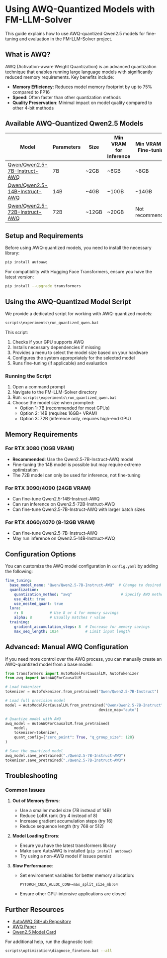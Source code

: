 # Using AWQ-Quantized Models with FM-LLM-Solver

This guide explains how to use AWQ-quantized Qwen2.5 models for fine-tuning and evaluation in the FM-LLM-Solver project.

## What is AWQ?

AWQ (Activation-aware Weight Quantization) is an advanced quantization technique that enables running large language models with significantly reduced memory requirements. Key benefits include:

- **Memory Efficiency**: Reduces model memory footprint by up to 75% compared to FP16
- **Speed**: Often faster than other quantization methods
- **Quality Preservation**: Minimal impact on model quality compared to other 4-bit methods

## Available AWQ-Quantized Qwen2.5 Models

| Model | Parameters | Size | Min VRAM for Inference | Min VRAM for Fine-tuning |
|-------|------------|------|------------------------|---------------------------|
| [Qwen/Qwen2.5-7B-Instruct-AWQ](https://huggingface.co/Qwen/Qwen2.5-7B-Instruct-AWQ) | 7B | ~2GB | ~6GB | ~8GB |
| [Qwen/Qwen2.5-14B-Instruct-AWQ](https://huggingface.co/Qwen/Qwen2.5-14B-Instruct-AWQ) | 14B | ~4GB | ~10GB | ~14GB |
| [Qwen/Qwen2.5-72B-Instruct-AWQ](https://huggingface.co/Qwen/Qwen2.5-72B-Instruct-AWQ) | 72B | ~12GB | ~20GB | Not recommended |

## Setup and Requirements

Before using AWQ-quantized models, you need to install the necessary library:

```bash
pip install autoawq
```

For compatibility with Hugging Face Transformers, ensure you have the latest version:

```bash
pip install --upgrade transformers
```

## Using the AWQ-Quantized Model Script

We provide a dedicated script for working with AWQ-quantized models:

```bash
scripts\experiments\run_quantized_qwen.bat
```

This script:
1. Checks if your GPU supports AWQ
2. Installs necessary dependencies if missing
3. Provides a menu to select the model size based on your hardware
4. Configures the system appropriately for the selected model
5. Runs fine-tuning (if applicable) and evaluation

### Running the Script

1. Open a command prompt
2. Navigate to the FM-LLM-Solver directory
3. Run: `scripts\experiments\run_quantized_qwen.bat`
4. Choose the model size when prompted:
   - Option 1: 7B (recommended for most GPUs)
   - Option 2: 14B (requires 16GB+ VRAM)
   - Option 3: 72B (inference only, requires high-end GPU)

## Memory Requirements

### For RTX 3080 (10GB VRAM)

- **Recommended**: Use the Qwen2.5-7B-Instruct-AWQ model
- Fine-tuning the 14B model is possible but may require extreme optimization
- The 72B model can only be used for inference, not fine-tuning

### For RTX 3090/4090 (24GB VRAM)

- Can fine-tune Qwen2.5-14B-Instruct-AWQ
- Can run inference on Qwen2.5-72B-Instruct-AWQ 
- Can fine-tune Qwen2.5-7B-Instruct-AWQ with larger batch sizes

### For RTX 4060/4070 (8-12GB VRAM)

- Can fine-tune Qwen2.5-7B-Instruct-AWQ
- May run inference on Qwen2.5-14B-Instruct-AWQ

## Configuration Options

You can customize the AWQ model configuration in `config.yaml` by adding the following:

```yaml
fine_tuning:
  base_model_name: "Qwen/Qwen2.5-7B-Instruct-AWQ"  # Change to desired model
  quantization:
    quantization_method: "awq"                      # Specify AWQ method
    use_4bit: true
    use_nested_quant: true
  lora:
    r: 8            # Use 8 or 4 for memory savings
    alpha: 8        # Usually matches r value
  training:
    gradient_accumulation_steps: 8  # Increase for memory savings
    max_seq_length: 1024            # Limit input length
```

## Advanced: Manual AWQ Configuration

If you need more control over the AWQ process, you can manually create an AWQ-quantized model from a base model:

```python
from transformers import AutoModelForCausalLM, AutoTokenizer
from awq import AutoAWQForCausalLM

# Load tokenizer
tokenizer = AutoTokenizer.from_pretrained("Qwen/Qwen2.5-7B-Instruct")

# Load full precision model
model = AutoModelForCausalLM.from_pretrained("Qwen/Qwen2.5-7B-Instruct", 
                                          device_map="auto")

# Quantize model with AWQ
awq_model = AutoAWQForCausalLM.from_pretrained(
    model,
    tokenizer=tokenizer,
    quant_config={"zero_point": True, "q_group_size": 128}
)

# Save the quantized model
awq_model.save_pretrained("./Qwen2.5-7B-Instruct-AWQ")
tokenizer.save_pretrained("./Qwen2.5-7B-Instruct-AWQ")
```

## Troubleshooting

### Common Issues

1. **Out of Memory Errors**:
   - Use a smaller model size (7B instead of 14B)
   - Reduce LoRA rank (try 4 instead of 8)
   - Increase gradient accumulation steps (try 16)
   - Reduce sequence length (try 768 or 512)

2. **Model Loading Errors**:
   - Ensure you have the latest transformers library
   - Make sure AutoAWQ is installed (`pip install autoawq`)
   - Try using a non-AWQ model if issues persist

3. **Slow Performance**:
   - Set environment variables for better memory allocation:
     ```
     PYTORCH_CUDA_ALLOC_CONF=max_split_size_mb:64
     ```
   - Ensure other GPU-intensive applications are closed

## Further Resources

- [AutoAWQ GitHub Repository](https://github.com/casper-hansen/AutoAWQ)
- [AWQ Paper](https://arxiv.org/abs/2306.00978)
- [Qwen2.5 Model Card](https://huggingface.co/Qwen/Qwen2.5-72B-Instruct-AWQ)

For additional help, run the diagnostic tool:
```bash
scripts\optimization\diagnose_finetune.bat --all
``` 